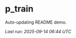 # p_train

Auto-updating README demo.

<!--START_SECTION:status-->
_Last run: 2025-09-14 06:44 UTC_
<!--END_SECTION:status-->



























































































































































































































































































































































































































































































































